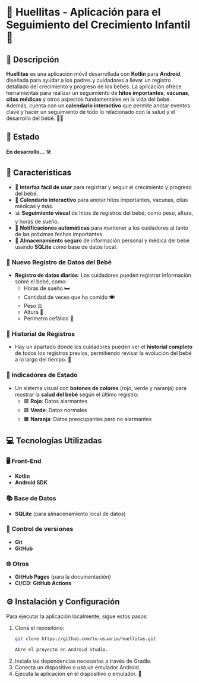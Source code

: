 # 🌟 **Huellitas - Aplicación para el Seguimiento del Crecimiento Infantil** 🌟

## 📖 **Descripción**  
**Huellitas** es una aplicación móvil desarrollada con **Kotlin** para **Android**, diseñada para ayudar a los padres y cuidadores a llevar un registro detallado del crecimiento y progreso de los bebés. La aplicación ofrece herramientas para realizar un seguimiento de **hitos importantes**, **vacunas**, **citas médicas** y otros aspectos fundamentales en la vida del bebé. Además, cuenta con un **calendario interactivo** que permite anotar eventos clave y hacer un seguimiento de todo lo relacionado con la salud y el desarrollo del bebé. 🍼👶

## 🚧 **Estado**  
**En desarrollo...** 🛠️

## 📝 **Características**  
- 🌈 **Interfaz fácil de usar** para registrar y seguir el crecimiento y progreso del bebé.  
- 📅 **Calendario interactivo** para anotar hitos importantes, vacunas, citas médicas y más.  
- 📊 **Seguimiento visual** de hitos de registros del bebé, como peso, altura, y horas de sueño.  
- 🔔 **Notificaciones automáticas** para mantener a los cuidadores al tanto de las próximas fechas importantes.  
- 💾 **Almacenamiento seguro** de información personal y médica del bebé usando **SQLite** como base de datos local.  

### 📝 **Nuevo Registro de Datos del Bebé**  
- **Registro de datos diarios**: Los cuidadores pueden registrar información sobre el bebé, como:  
  - Horas de sueño 🛏️  
  - Cantidad de veces que ha comido 🍽️  
  - Peso ⚖️  
  - Altura 📏  
  - Perímetro cefálico 🧠  

### 📜 **Historial de Registros**  
- Hay un apartado donde los cuidadores pueden ver el **historial completo** de todos los registros previos, permitiendo revisar la evolución del bebé a lo largo del tiempo. 📅  

### 🚦 **Indicadores de Estado**  
- Un sistema visual con **botones de colores** (rojo, verde y naranja) para mostrar la **salud del bebé** según el último registro:  
  - 🟥 **Rojo**: Datos alarmantes  
  - 🟩 **Verde**: Datos normales  
  - 🟧 **Naranja**: Datos preocupantes pero no alarmantes  

## 💻 **Tecnologías Utilizadas**  

### 🖥️ **Front-End**  
- **Kotlin**  
- **Android SDK**  

### 📚 **Base de Datos**  
- **SQLite** (para almacenamiento local de datos)

### 🔧 **Control de versiones**  
- **Git**  
- **GitHub**  

### 🌐 **Otros**  
- **GitHub Pages** (para la documentación)  
- **CI/CD**: **GitHub Actions**  

## ⚙️ **Instalación y Configuración**  
Para ejecutar la aplicación localmente, sigue estos pasos:

1. Clona el repositorio:
   ```sh
   git clone https://github.com/tu-usuario/huellitas.git

   Abre el proyecto en Android Studio.
2. Instala las dependencias necesarias a través de Gradle.
3. Conecta un dispositivo o usa un emulador Android.
4. Ejecuta la aplicación en el dispositivo o emulador. 🚀
